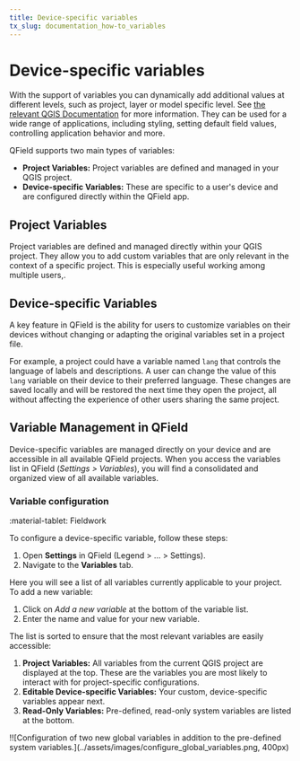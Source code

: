 ```yaml
---
title: Device-specific variables
tx_slug: documentation_how-to_variables
---
```


# Device-specific variables

With the support of variables you can dynamically add additional values at different levels, such as project, layer or model specific level.
See [the relevant QGIS Documentation](https://docs.qgis.org/3.40/en/docs/user_manual/introduction/general_tools.html#storing-values-in-variables) for more information.
They can be used for a wide range of applications, including styling, setting default field values, controlling application behavior and more.

QField supports two main types of variables:

- **Project Variables:** Project variables are defined and managed in your QGIS project.
- **Device-specific Variables:** These are specific to a user's device and are configured directly within the QField app.

## Project Variables

Project variables are defined and managed directly within your QGIS project.
They allow you to add custom variables that are only relevant in the context of a specific project.
This is especially useful working among multiple users,.

## Device-specific Variables

A key feature in QField is the ability for users to customize variables on their devices without changing or adapting the original variables set in a project file.

For example, a project could have a variable named `lang` that controls the language of labels and descriptions.
A user can change the value of this `lang` variable on their device to their preferred language.
These changes are saved locally and will be restored the next time they open the project, all without affecting the experience of other users sharing the same project.

## Variable Management in QField

Device-specific variables are managed directly on your device and are accessible in all available QField projects.
When you access the variables list in QField (_Settings > Variables_), you will find a consolidated and organized view of all available variables.

### Variable configuration

:material-tablet: Fieldwork

To configure a device-specific variable, follow these steps:

1. Open **Settings** in QField (Legend > ... > Settings).
2. Navigate to the **Variables** tab.

Here you will see a list of all variables currently applicable to your project.
To add a new variable:

1. Click on *Add a new variable* at the bottom of the variable list.
2. Enter the name and value for your new variable.

The list is sorted to ensure that the most relevant variables are easily accessible:

1. **Project Variables:** All variables from the current QGIS project are displayed at the top.
These are the variables you are most likely to interact with for project-specific configurations.
2. **Editable Device-specific Variables:** Your custom, device-specific variables appear next.
3. **Read-Only Variables:** Pre-defined, read-only system variables are listed at the bottom.

!![Configuration of two new global variables in addition to the
pre-defined system
variables.](../assets/images/configure_global_variables.png, 400px)
